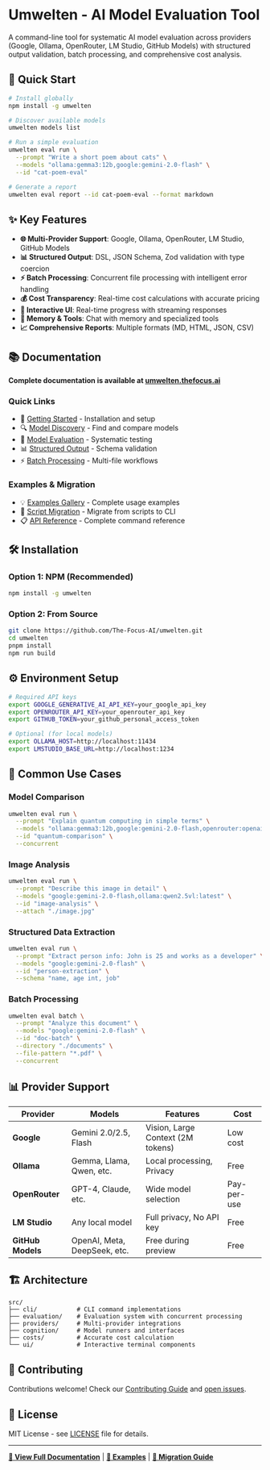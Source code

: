 # Umwelten - AI Model Evaluation Tool

A command-line tool for systematic AI model evaluation across providers (Google, Ollama, OpenRouter, LM Studio, GitHub Models) with structured output validation, batch processing, and comprehensive cost analysis.

## 🚀 Quick Start

```bash
# Install globally
npm install -g umwelten

# Discover available models
umwelten models list

# Run a simple evaluation
umwelten eval run \
  --prompt "Write a short poem about cats" \
  --models "ollama:gemma3:12b,google:gemini-2.0-flash" \
  --id "cat-poem-eval"

# Generate a report
umwelten eval report --id cat-poem-eval --format markdown
```

## ✨ Key Features

- **🌐 Multi-Provider Support**: Google, Ollama, OpenRouter, LM Studio, GitHub Models
- **📊 Structured Output**: DSL, JSON Schema, Zod validation with type coercion
- **⚡ Batch Processing**: Concurrent file processing with intelligent error handling
- **💰 Cost Transparency**: Real-time cost calculations with accurate pricing
- **🎯 Interactive UI**: Real-time progress with streaming responses
- **🧠 Memory & Tools**: Chat with memory and specialized tools
- **📈 Comprehensive Reports**: Multiple formats (MD, HTML, JSON, CSV)

## 📚 Documentation

**Complete documentation is available at [umwelten.thefocus.ai](https://umwelten.thefocus.ai/)**

### Quick Links

- 📖 [Getting Started](https://umwelten.thefocus.ai/guide/getting-started) - Installation and setup
- 🔍 [Model Discovery](https://umwelten.thefocus.ai/guide/model-discovery) - Find and compare models
- 🎯 [Model Evaluation](https://umwelten.thefocus.ai/guide/model-evaluation) - Systematic testing
- 📊 [Structured Output](https://umwelten.thefocus.ai/guide/structured-output) - Schema validation
- ⚡ [Batch Processing](https://umwelten.thefocus.ai/guide/batch-processing) - Multi-file workflows

### Examples & Migration

- 💡 [Examples Gallery](https://umwelten.thefocus.ai/examples/) - Complete usage examples
- 🔄 [Script Migration](https://umwelten.thefocus.ai/migration/) - Migrate from scripts to CLI
- 📋 [API Reference](https://umwelten.thefocus.ai/api/overview) - Complete command reference

## 🛠️ Installation

### Option 1: NPM (Recommended)
```bash
npm install -g umwelten
```

### Option 2: From Source
```bash
git clone https://github.com/The-Focus-AI/umwelten.git
cd umwelten
pnpm install
npm run build
```

## ⚙️ Environment Setup

```bash
# Required API keys
export GOOGLE_GENERATIVE_AI_API_KEY=your_google_api_key
export OPENROUTER_API_KEY=your_openrouter_api_key
export GITHUB_TOKEN=your_github_personal_access_token

# Optional (for local models)
export OLLAMA_HOST=http://localhost:11434
export LMSTUDIO_BASE_URL=http://localhost:1234
```

## 🎯 Common Use Cases

### Model Comparison
```bash
umwelten eval run \
  --prompt "Explain quantum computing in simple terms" \
  --models "ollama:gemma3:12b,google:gemini-2.0-flash,openrouter:openai/gpt-4o-mini" \
  --id "quantum-comparison" \
  --concurrent
```

### Image Analysis
```bash
umwelten eval run \
  --prompt "Describe this image in detail" \
  --models "google:gemini-2.0-flash,ollama:qwen2.5vl:latest" \
  --id "image-analysis" \
  --attach "./image.jpg"
```

### Structured Data Extraction
```bash
umwelten eval run \
  --prompt "Extract person info: John is 25 and works as a developer" \
  --models "google:gemini-2.0-flash" \
  --id "person-extraction" \
  --schema "name, age int, job"
```

### Batch Processing
```bash
umwelten eval batch \
  --prompt "Analyze this document" \
  --models "google:gemini-2.0-flash" \
  --id "doc-batch" \
  --directory "./documents" \
  --file-pattern "*.pdf" \
  --concurrent
```

## 📊 Provider Support

| Provider | Models | Features | Cost |
|----------|--------|----------|------|
| **Google** | Gemini 2.0/2.5, Flash | Vision, Large Context (2M tokens) | Low cost |
| **Ollama** | Gemma, Llama, Qwen, etc. | Local processing, Privacy | Free |
| **OpenRouter** | GPT-4, Claude, etc. | Wide model selection | Pay-per-use |
| **LM Studio** | Any local model | Full privacy, No API key | Free |
| **GitHub Models** | OpenAI, Meta, DeepSeek, etc. | Free during preview | Free |

## 🏗️ Architecture

```
src/
├── cli/           # CLI command implementations
├── evaluation/    # Evaluation system with concurrent processing
├── providers/     # Multi-provider integrations
├── cognition/     # Model runners and interfaces
├── costs/         # Accurate cost calculation
└── ui/            # Interactive terminal components
```

## 🤝 Contributing

Contributions welcome! Check our [Contributing Guide](CONTRIBUTING.md) and [open issues](https://github.com/The-Focus-AI/umwelten/issues).

## 📄 License

MIT License - see [LICENSE](LICENSE) file for details.

---

**[📖 View Full Documentation](https://umwelten.thefocus.ai/)** | **[🚀 Examples](https://umwelten.thefocus.ai/examples/)** | **[🔄 Migration Guide](https://umwelten.thefocus.ai/migration/)** 